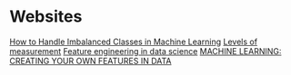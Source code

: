 # Websites
[How to Handle Imbalanced Classes in Machine Learning](https://elitedatascience.com/imbalanced-classes)
[Levels of measurement](http://psc.dss.ucdavis.edu/sommerb/sommerdemo/scaling/levels.htm)
[Feature engineering in data science](https://docs.microsoft.com/en-us/azure/machine-learning/team-data-science-process/create-features)
[MACHINE LEARNING: CREATING YOUR OWN FEATURES IN DATA](http://www.dummies.com/programming/big-data/data-science/machine-learning-creating-features-data/)
